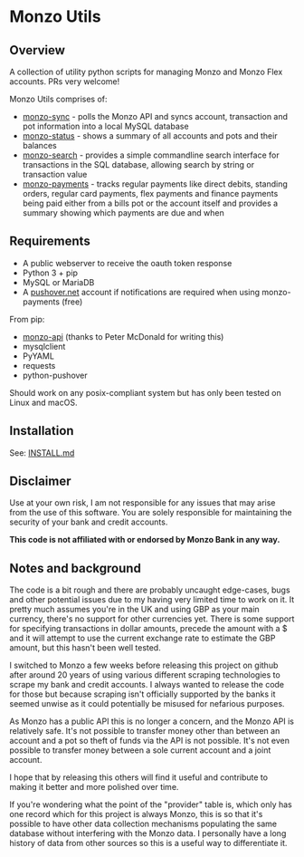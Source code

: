 # Monzo Utils

## Overview

A collection of utility python scripts for managing Monzo and Monzo Flex
accounts. PRs very welcome!

Monzo Utils comprises of:

 - [monzo-sync](https://github.com/m4rkw/monzo-utils/blob/master/docs/monzo-sync.md) - polls the Monzo API and syncs account, transaction and pot
   information into a local MySQL database
 - [monzo-status](https://github.com/m4rkw/monzo-utils/blob/master/docs/monzo-status.md) - shows a summary of all accounts and pots and their balances
 - [monzo-search](https://github.com/m4rkw/monzo-utils/blob/master/docs/monzo-search.md) - provides a simple commandline search interface for
   transactions in the SQL database, allowing search by string or transaction
   value
 - [monzo-payments](https://github.com/m4rkw/monzo-utils/blob/master/docs/monzo-payments.md) - tracks regular payments like direct debits, standing
   orders, regular card payments, flex payments and finance payments being paid
   either from a bills pot or the account itself and provides a summary showing which payments are due and when

## Requirements

- A public webserver to receive the oauth token response
- Python 3 + pip
- MySQL or MariaDB
- A [pushover.net](https://pushover.net) account if notifications are required when using monzo-payments (free)

From pip:

- [monzo-api](https://github.com/petermcd/monzo-api) (thanks to Peter McDonald for writing this)
- mysqlclient
- PyYAML
- requests
- python-pushover

Should work on any posix-compliant system but has only been tested on Linux and
macOS.

## Installation

See: [INSTALL.md](https://github.com/m4rkw/monzo-utils/blob/master/docs/INSTALL.md)

## Disclaimer

Use at your own risk, I am not responsible for any issues that may arise from
the use of this software. You are solely responsible for maintaining the
security of your bank and credit accounts.

**This code is not affiliated with or endorsed by Monzo Bank in any way.**

## Notes and background

The code is a bit rough and there are probably uncaught edge-cases, bugs and
other potential issues due to my having very limited time to work on it.
It pretty much assumes you're in the UK and using GBP as your main currency,
there's no support for other currencies yet. There is some support for
specifying transactions in dollar amounts, precede the amount with a $ and it
will attempt to use the current exchange rate to estimate the GBP amount, but
this hasn't been well tested.

I switched to Monzo a few weeks before releasing this project on github after
around 20 years of using various different scraping technologies to scrape my
bank and credit accounts. I always wanted to release the code for those but
because scraping isn't officially supported by the banks it seemed unwise as it
could potentially be misused for nefarious purposes.

As Monzo has a public API this is no longer a concern, and the Monzo API is
relatively safe. It's not possible to transfer money other than between an
account and a pot so theft of funds via the API is not possible. It's not even
possible to transfer money between a sole current account and a joint account.

I hope that by releasing this others will find it useful and contribute to
making it better and more polished over time.

If you're wondering what the point of the "provider" table is, which only has
one record which for this project is always Monzo, this is so that it's possible
to have other data collection mechanisms populating the same database without
interfering with the Monzo data. I personally have a long history of data from
other sources so this is a useful way to differentiate it.
